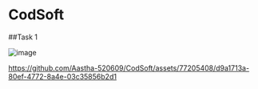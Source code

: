 # CodSoft

##Task 1


![image](https://github.com/Aastha-520609/CodSoft/assets/77205408/b606af07-9974-43e6-9a35-76dd15c8fb64)


https://github.com/Aastha-520609/CodSoft/assets/77205408/d9a1713a-80ef-4772-8a4e-03c35856b2d1

